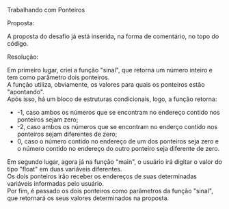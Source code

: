 Trabalhando com Ponteiros

Proposta:

A proposta do desafio já está inserida, na forma de comentário, no topo do código.

Resolução:

Em primeiro lugar, criei a função "sinal", que retorna um número inteiro e tem como parâmetro dois ponteiros.   
A função utiliza, obviamente, os valores para quais os ponteiros estão "apontando".   
Após isso, há um bloco de estruturas condicionais, logo, a função retorna:
+ -1, caso ambos os números que se encontram no endereço contido nos ponteiros sejam zero;
+ -2, caso ambos os números que se encontram no enderço contido nos ponteiros sejam diferentes de zero;   
+ 0, caso o número contido no endereço de um dos ponteiros seja zero e o número contido no endereço do outro ponteiro seja diferente de zero.   

Em segundo lugar, agora já na função "main", o usuário irá digitar o valor do tipo "float" em duas variáveis diferentes.   
Os dois ponteiros irão receber os endereços de suas determinadas variáveis informadas pelo usuário.    
Por fim, é passado os dois ponteiros como parâmetros da função "sinal", que retornará os seus valores determinados na proposta.               
